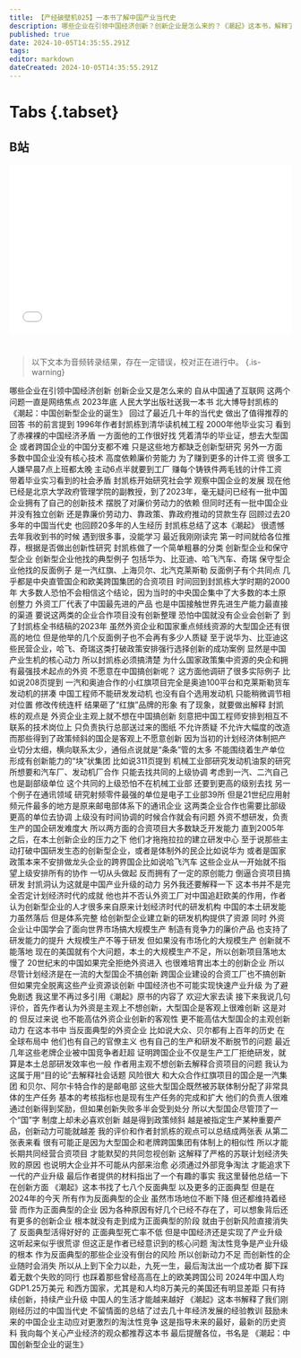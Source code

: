 ```yaml
---
title: 【产经破壁机025】一本书了解中国产业当代史
description: 哪些企业在引领中国经济创新？创新企业是怎么来的？《潮起》这本书，解释了我们刚刚经历过的中国当代史，总结了过去几十年经济发展的经验教训，鼓励未来的中国企业主动应对更激烈的淘汰性竞争。这是指导未来的最好、最新的历史资料。推荐给每个关心产业经济的观众。
published: true
date: 2024-10-05T14:35:55.291Z
tags: 
editor: markdown
dateCreated: 2024-10-05T14:35:55.291Z
---
```


# Tabs {.tabset}

## B站

<div style="position: relative; padding: 30% 45%;">
<iframe style="position: absolute; width: 100%; height: 100%; left: 0; top: 0;" src="//player.bilibili.com/player.html?&bvid=BV1Ds19YsEFe&page=1&as_wide=1&high_quality=1&danmaku=1&autoplay=0" scrolling="no" border="0" frameborder="no" framespacing="0" allowfullscreen="true"></iframe>
</div>


#

> 以下文本为音频转录结果，存在一定错误，校对正在进行中。
{.is-warning}

哪些企业在引领中国经济创新
创新企业又是怎么来的
自从中国通了互联网
这两个问题一直是网络焦点
2023年底
人民大学出版社送我一本书
北大博导封凯栋的《潮起：中国创新型企业的诞生》
回过了最近几十年的当代史
做出了值得推荐的回答
书的前言提到
1996年作者封凯栋到清华读机械工程
2000年他毕业实习
看到了赤裸裸的中国经济矛盾
一方面他的工作很好找
凭着清华的毕业证，想去大型国企
或者跨国企业的中国分支都不难
只是这些地方都缺乏创新型研究
另外一方面
多数中国企业没有核心技术
高度依赖廉价劳能力
为了赚到更多的计件工资
很多工人嫌早晨7点上班都太晚
主动6点半就要到工厂
赚每个铸铁件两毛钱的计件工资
带着毕业实习看到的社会矛盾
封凯栋开始研究社会学
观察中国企业的发展
现在他已经是北京大学政府管理学院的副教授，到了2023年，毫无疑问已经有一批中国企业拥有了自己的创新技术
摆脱了对廉价劳动力的依赖
但同时还有一批中国企业并没有独立创新
还是靠廉价劳动力、靠政策、靠政府推动的贷款生存
回顾过去20多年的中国当代史
也回顾20多年的人生经历
封凯栋总结了这本《潮起》
很遗憾
去年我收到书的时候
遇到很多事，没能学习
最近我刚刚读完
第一时间就给各位推荐，根据是否做出创新性研究
封凯栋做了一个简单粗暴的分类
创新型企业和保守型企业
创新型企业他找的典型例子
包括华为、比亚迪、哈飞汽车、奇瑞
保守型企业他找的反面例子
是一汽红旗、上海贝尔、北汽克莱斯勒
反面例子有个共同点
几乎都是中央直管国企和欧美跨国集团的合资项目
时间回到封凯栋大学时期的2000年
大多数人恐怕不会相信这个结论，因为当时的中央国企集中了大多数的本土原创整力
外资工厂代表了中国最先进的产品
也是中国接触世界先进生产能力最直接的渠道
要说这两类的企业合作项目没有创新整理
恐怕中国就没有企业会创新了
到了封凯栋全书结稿的2023年
虽然外资企业和国家重点倾线资源的大型国企还有很高的地位
但是他举的几个反面例子也不会再有多少人质疑
至于说华为、比亚迪这些民营企业，哈飞、奇瑞这类打破政策安排强行选择创新的成功案例
显然是中国产业生机的核心动力
所以封凯栋必须搞清楚
为什么国家政策集中资源的央企和拥有最强技术起点的外资
不愿意在中国搞创新呢？
这方面他调研了很多实际例子
比如说208页提到
一汽和奥迪合作的小红旗项目完全是奥迪100平台和克莱斯勒货车发动机的拼凑
中国工程师不能研发发动机
也没有自个选用发动机
只能稍微调节相对位置
修改传统连杆
结果砸了“红旗”品牌的形象
有了现象，就要做出解释
封凯栋的观点是
外资企业主观上就不想在中国搞创新
刻意把中国工程师安排到相互不联系的技术岗位上
只负责执行总部送过来的图纸
不允许质疑
不允许大幅度的改造
而那些得到了政策倾斜的国企是客观上不愿意创新
因为当初的计划经济体制把产业切分太细，横向联系太少，通俗点说就是“条条”管的太多
不能围绕着生产单位形成有创新能力的“块”状集团
比如说311页提到
机械工业部研究发动机油泵的研究所想要和汽车厂、发动机厂合作
只能去找共同的上级协调
考虑到一汽、二汽自己也是副部级单位
这个共同的上级恐怕不在机械工业部
还要到更高的级别去找
另一个例子在通讯领域
研究射频零件最强的单位是电子工业部39所
但是21世纪应用射频元件最多的地方是原来邮电部体系下的通讯企业
这两类企业合作也需要比部级更高的单位去协调
上级没有时间协调的时候合作就会有问题
外资不想研发，负责生产的国企研发难度大
所以两方面的合资项目大多数缺乏开发能力
直到2005年之后，在本土创新企业的压力之下
他们才拖拖拉拉的建立研发中心
至于说那些主动打破中国研发生态的创新型企业，或者是体制外的民企比如说华为
或者是国家政策本来不安排做龙头企业的跨界国企比如说哈飞汽车
这些企业从一开始就不指望上级安排所有的协作
一切从头做起
反而拥有了一定的原创能力
倒逼合资项目搞研发
封凯洞认为这就是中国产业升级的动力
另外我还要解释一下
这本书并不是完全否定计划经济时代的成就
他也并不否认外资工厂对中国追赶欧美的作用，作者认为创新型企业的人才很多来自原来计划经济时代的研发机构
中国的本土研发能力虽然落后
但是体系完整
给创新型企业建立新的研发机构提供了资源
同时
外资企业让中国学会了面向世界市场搞大规模生产
制造有竞争力的廉价产品
也支持了研发能力的提升
大规模生产不等于研发
但如果没有市场化的大规模生产
创新就不能落地
现在的美国就有个大问题，本土的大规模生产不足，所以创新项目落地太慢了
20世纪末的中国如果完全拒绝外资进入
也很难培育出本土的创新企业
所以尽管计划经济是在一流的大型国企不搞创新
跨国企业建设的合资工厂也不搞创新
但如果完全脱离这些产业资源谈创新
中国经济也不可能实现快速产业升级
为了避免剧透
我这里不再过多引用《潮起》原书的内容了
欢迎大家去读
接下来我说几句评价，首先作者认为外资是主观上不想创新，大型国企是客观上很难创新
这是对的
但反过来说
也不能高估外资企业创新的客观性
更不能高估大型国企的主观创新动力
在这本书中
当反面典型的外资企业
比如说大众、贝尔都有上百年的历史
在全球布局中
他们也有自己的官僚主义
也有自己的生产和研发不断脱节的问题
最近几年这些老牌企业被中国竞争者赶超
证明跨国企业不仅是生产工厂拒绝研发，就算是本土总部研发效率也一般
作者用主观不想创新去解释合资项目的问题
我认为这属于用“目的论”去解释社会话题
风险很大
和大众合作红旗项目的国企是一汽集团
和贝尔、阿尔卡特合作的是邮电部
这些大型国企既然被苏联体制分配了非常具体的生产任务
基本的考核指标也是现有生产任务的完成和扩大
他们的负责人很难通过创新得到奖励，但如果创新失败多半会受到处分
所以大型国企尽管顶了一个“国”字
制度上却未必喜欢创新
越是得到政策倾斜
越是被指定生产某种重要产品，创新动力可能就越差
我的评价和作者封凯栋的观点可以总结成两张表
从第二张表来看
很有可能正是因为大型国企和老牌跨国集团有体制上的相似性
所以才能长期共同经营合资项目
才能默契的共同忽视创新
这解释了严格的苏联计划经济失败的原因
也说明大企业并不可能从内部来治愈
必须通过外部竞争淘汰
才能追求下一代的产业升级
最后作者提供的材料指出了一个有趣的事实
我这里替他总结一下
在创新方面
《潮起》这本书找了七八个反面典型
以及更多的正面典型
但是在2024年的今天
所有作为反面典型的企业
虽然市场地位不断下降
但还都维持着经营
而作为正面典型的企业
因为各种原因有好几个已经不存在了，可以想象背后还有更多的创新企业
根本就没有走到成为正面典型的阶段
就由于创新风险直接消失了
反面典型活得好好的
正面典型死亡率不低
但是中国经济还是实现了产业升级
这听起来似乎很荒谬
但这正是作者已经意识到的核心问题
淘汰性竞争是产业升级的根本
作为反面典型的那些企业没有倒台的风险
所以创新动力不足
而创新性的企业随时会消失
所以从上到下全力以赴，九死一生，最后淘汰出一个成功者
脚下踩着无数个失败的同行
也踩着那些曾经高高在上的欧美跨国公司
2024年中国人均GDP1.25万美元
和西方国家，尤其是和人均8万美元的美国还有明显差距
只有持续创新，持续产业升级
中国人的生活才能越来越好
《潮起》这本书解释了我们刚刚经历过的中国当代史
不留情面的总结了过去几十年经济发展的经验教训
鼓励未来的中国企业主动应对更激烈的淘汰性竞争
这是指导未来的最好，最新的历史资料
我向每个关心产业经济的观众都推荐这本书
最后提醒各位，书名是
《潮起：中国创新型企业的诞生》